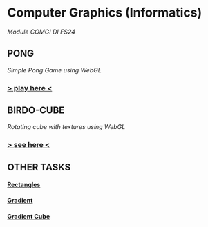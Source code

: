 # Computer Graphics (Informatics)
*Module COMGI DI FS24*

## PONG
*Simple Pong Game using WebGL*
### [> play here <](https://jfladas.github.io/comgi/pong/)

## BIRDO-CUBE
*Rotating cube with textures using WebGL*
### [> see here <](https://jfladas.github.io/comgi/w5/aufgabe2/)

## OTHER TASKS
#### [Rectangles](https://jfladas.github.io/comgi/w1/birdo.html)
#### [Gradient](https://jfladas.github.io/comgi/w2/gradient/birdo.html)
#### [Gradient Cube](https://jfladas.github.io/comgi/w5/aufgabe1/)



